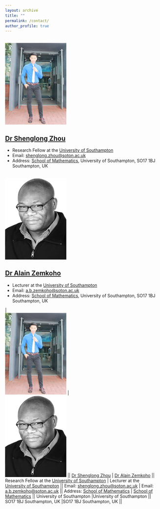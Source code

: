 ```yaml
---
layout: archive
title: ""   
permalink: /contact/
author_profile: true
---
```


<br/><img src='/images/slzhou.jpg'>

[Dr Shenglong Zhou](https://shenglongzhou.github.io)  
---
* Research Fellow at the [University of Southampton](https://www.southampton.ac.uk/)
* Email: shenglong.zhou@soton.ac.uk
* Address: [School of Mathematics](https://www.southampton.ac.uk/maths), University of Southampton,  SO17 1BJ Southampton, UK 

<br/><img src='/images/zem.png'> 

[Dr Alain Zemkoho](http://www.southampton.ac.uk/~abz1e14/)  
---
* Lecturer at the [University of Southampton](https://www.southampton.ac.uk/)
* Email: a.b.zemkoho@soton.ac.uk 
* Address: [School of Mathematics](https://www.southampton.ac.uk/maths), University of Southampton,  SO17 1BJ Southampton, UK


| <br/><img src='/images/slzhou.jpg'> | <br/><img src='/images/zem.png'>  ||
[Dr Shenglong Zhou](https://shenglongzhou.github.io)  | [Dr Alain Zemkoho](http://www.southampton.ac.uk/~abz1e14/)  ||
Research Fellow at the [University of Southampton](https://www.southampton.ac.uk/) | Lecturer at the [University of Southampton](https://www.southampton.ac.uk/) ||
 Email:  shenglong.zhou@soton.ac.uk | Email: a.b.zemkoho@soton.ac.uk ||
 Address:  [School of Mathematics](https://www.southampton.ac.uk/maths) | [School of Mathematics](https://www.southampton.ac.uk/maths) ||
 University of Southampton   |University of Southampton ||
 SO17 1BJ Southampton, UK   |SO17 1BJ Southampton, UK ||
